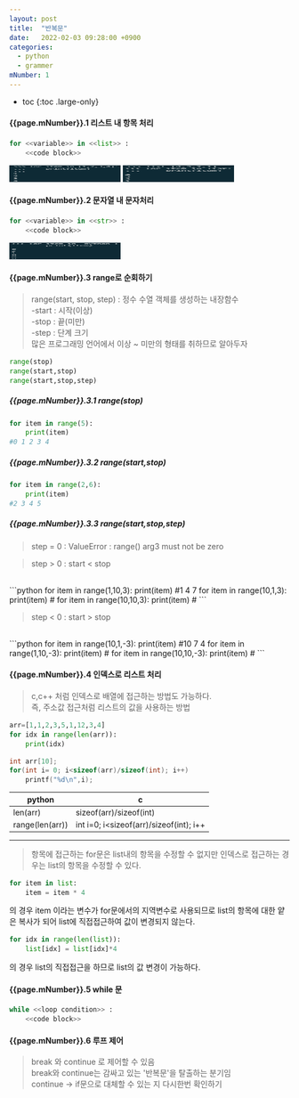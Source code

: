 ```yaml
---
layout: post
title:  "반복문"
date:   2022-02-03 09:28:00 +0900
categories: 
  - python
  - grammer
mNumber: 1
---
```

* toc
{:toc .large-only}

#### {{page.mNumber}}.1 리스트 내 항목 처리

```python
for <<variable>> in <<list>> :
    <<code block>>
```
<img src="/assets/img/python/grammer/01.iteration_list.PNG" width="200px" height="30px">
<img src="/assets/img/python/grammer/02.iteration_list2.PNG" width="200px" height="30px">

#### {{page.mNumber}}.2 문자열 내 문자처리

```python
for <<variable>> in <<str>> :
    <<code block>>
```
<img src="/assets/img/python/grammer/03.iteration_string.PNG" width="200px" height="30px">

#### {{page.mNumber}}.3 range로 순회하기
> range(start, stop, step) : 정수 수열 객체를 생성하는 내장함수 
<br/> -start : 시작(이상)
<br/> -stop : 끝(미만)
<br/> -step : 단계 크기
<br/> 많은 프로그래밍 언어에서 이상 ~ 미만의 형태를 취하므로 알아두자
```python
range(stop)
range(start,stop)
range(start,stop,step)
```

##### {{page.mNumber}}.3.1 range(stop)
```python
for item in range(5):
    print(item)
#0 1 2 3 4
```
##### {{page.mNumber}}.3.2 range(start,stop)
```python
for item in range(2,6):
    print(item)
#2 3 4 5
```

##### {{page.mNumber}}.3.3 range(start,stop,step)
> step = 0 : ValueError : range() arg3 must not be zero

> step > 0 : start < stop
<br/>
```python
for item in range(1,10,3):
    print(item)
#1 4 7
for item in range(10,1,3):
    print(item)
#
for item in range(10,10,3):
    print(item)
#
```

> step < 0 : start > stop
<br/>
```python
for item in range(10,1,-3):
    print(item)
#10 7 4
for item in range(1,10,-3):
    print(item)
#
for item in range(10,10,-3):
    print(item)
#
```

#### {{page.mNumber}}.4 인덱스로 리스트 처리
> c,c++ 처럼 인덱스로 배열에 접근하는 방법도 가능하다. 
<br/>즉, 주소값 접근처럼 리스트의 값을 사용하는 방법

```python
arr=[1,1,2,3,5,1,12,3,4]
for idx in range(len(arr)):
    print(idx)
```
```c
int arr[10];
for(int i= 0; i<sizeof(arr)/sizeof(int); i++)
    printf("%d\n",i);
```

|python|c|
|---|---|
|len(arr)|sizeof(arr)/sizeof(int)|
|range(len(arr))|int i=0; i<sizeof(arr)/sizeof(int); i++ |

---

> 항목에 접근하는 for문은 list내의 항목을 수정할 수 없지만
인덱스로 접근하는 경우는 list의 항목을 수정할 수 있다.

```python
for item in list:
    item = item * 4
```
의 경우 item 이라는 변수가 for문에서의 지역변수로 사용되므로 list의 항목에 대한 얕은 복사가 되어 list에 직접접근하여 값이 변경되지 않는다.

```python
for idx in range(len(list)):
    list[idx] = list[idx]*4
```
의 경우 list의 직접접근을 하므로 list의 값 변경이 가능하다.

#### {{page.mNumber}}.5 while 문

```python
while <<loop condition>> :
    <<code block>>
```

#### {{page.mNumber}}.6 루프 제어
> break 와 continue 로 제어할 수 있음
<br/> break와 continue는 감싸고 있는 '반복문'을 탈출하는 분기임
<br/> continue -> if문으로 대체할 수 있는 지 다시한번 확인하기
